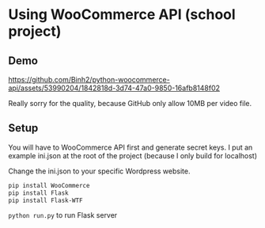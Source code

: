 # Using WooCommerce API (school project)
## Demo
https://github.com/Binh2/python-woocommerce-api/assets/53990204/1842818d-3d74-47a0-9850-16afb8148f02

Really sorry for the quality, because GitHub only allow 10MB per video file.

## Setup
You will have to WooCommerce API first and generate secret keys. I put an example ini.json at the root of the project (because I only build for localhost)

Change the ini.json to your specific Wordpress website. 

```bash
pip install WooCommerce
pip install Flask
pip install Flask-WTF
```

`python run.py` to run Flask server

